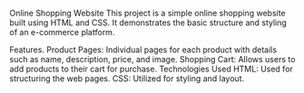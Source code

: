 Online Shopping Website
This project is a simple online shopping website built using HTML and CSS. It demonstrates the basic structure and styling of an e-commerce platform.

Features.
Product Pages: Individual pages for each product with details such as name, description, price, and image.
Shopping Cart: Allows users to add products to their cart for purchase.
Technologies Used
HTML: Used for structuring the web pages.
CSS: Utilized for styling and layout.
